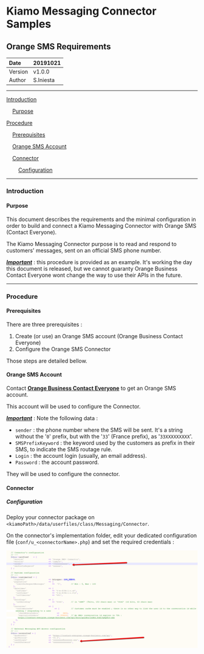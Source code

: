 # Kiamo Messaging Connector Samples

## Orange SMS Requirements



| Date    | 20191021  |
| :------ | --------- |
| Version | v1.0.0    |
| Author  | S.Iniesta |



------


[Introduction](#introduction)

&nbsp;&nbsp;&nbsp;&nbsp;[Purpose](#purpose)

[Procedure](#procedure)

&nbsp;&nbsp;&nbsp;&nbsp;[Prerequisites](#prerequisites)

&nbsp;&nbsp;&nbsp;&nbsp;[Orange SMS Account](#orangeSmsAccount)

&nbsp;&nbsp;&nbsp;&nbsp;[Connector](#connector)

&nbsp;&nbsp;&nbsp;&nbsp;&nbsp;&nbsp;&nbsp;&nbsp;[Configuration](#configuration)


------



<a name="introduction"></a>
### Introduction

<a name="purpose"></a>
####  Purpose

This document describes the requirements and the minimal configuration in order to build and connect a Kiamo Messaging Connector with Orange SMS (Contact Everyone).

The Kiamo Messaging Connector purpose is to read and respond to customers' messages, sent on an official SMS phone number.



***<u>Important</u>*** : this procedure is provided as an example. It's working the day this document is released, but we cannot guaranty Orange Business Contact Everyone wont change the way to use their APIs in the future.



------



<a name="procedure"></a>
### Procedure

<a name="prerequisites"></a>
#### Prerequisites

There are three prerequisites :

1. Create (or use) an Orange SMS account (Orange Business Contact Everyone)
2. Configure the Orange SMS Connector

Those steps are detailed bellow.



<a name="orangeSmsAccount"></a>
#### Orange SMS Account

Contact **[Orange Business Contact Everyone](https://www.orange-business.com/fr/produits/contact-everyone)** to get an Orange SMS account.

This account will be used to configure the Connector.



***<u>Important</u>*** :  Note the following data :

* `sender` : the phone number where the SMS will be sent. It's a string without the '`0`' prefix, but with the '`33`' (France prefix), as '`33XXXXXXXXX`'.
* `SMSPrefixKeyword` : the keyword used by the customers as prefix in their SMS, to indicate the SMS routage rule.
* `Login` : the account login (usually, an email address).
* `Password` : the account password.

They will be used to configure the connector.



<a name="connector"></a>
#### Connector

<a name="configuration"></a>
##### Configuration

Deploy your connector package on `<kiamoPath>/data/userfiles/class/Messaging/Connector`.

On the connector's implementation folder, edit your dedicated configuration file (`conf/u_<connectorName>.php`) and set the required credentials :

![Connector Configuration](https://github.com/openKiamo/Messaging-Connectors/raw/master/Samples/OrangeSMS%20Simple%20Connector%20Sample/_OrangeSMSRequirements/data/OrSMS_0301_ConnectorConfiguration.png)

